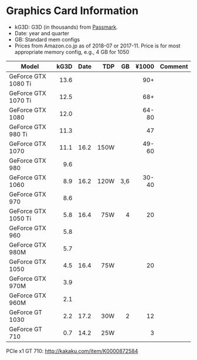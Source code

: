 Graphics Card Information
=========================

- kG3D: G3D (in thousands) from [Passmark].
- Date: year and quarter
- GB: Standard mem configs
- Prices from Amazon.co.jp as of 2018-07 or 2017-11.
  Price is for most appropriate memory config, e.g., 4 GB for 1050

| Model                 | kG3D | Date | TDP  |  GB | ¥1000 | Comment
|-----------------------|-----:|------|-----:|----:|------:|-------------------
| GeForce GTX 1080 Ti   | 13.6 |      |      |     |   90+ |
| GeForce GTX 1070 Ti   | 12.5 |      |      |     |   68+ |
| GeForce GTX 1080      | 12.0 |      |      |     | 64-80 |
| GeForce GTX 980  Ti   | 11.3 |      |      |     |   47  |
| GeForce GTX 1070      | 11.1 | 16.2 | 150W |     | 49-60 |
| GeForce GTX 980       |  9.6 |      |      |     |       |
| GeForce GTX 1060      |  8.9 | 16.2 | 120W | 3,6 | 30-40 |
| GeForce GTX 970       |  8.6 |      |      |     |       |
| GeForce GTX 1050 Ti   |  5.8 | 16.4 |  75W |   4 |    20 |
| GeForce GTX 960       |  5.8 |      |      |     |       |
| GeForce GTX 980M      |  5.7 |      |      |     |       |
| GeForce GTX 1050      |  4.5 | 16.4 |  75W |     |    20 |
| GeForce GTX 970M      |  3.9 |      |      |     |       |
| GeForce GTX 960M      |  2.1 |      |      |     |       |
| GeForce GT  1030      |  2.2 | 17.2 |  30W |   2 |    12 |
| GeForce GT   710      |  0.7 | 14.2 |  25W |     |     3 |


PCIe x1 GT 710: <http://kakaku.com/item/K0000872584>



[Passmark]: https://www.videocardbenchmark.net/gpu_list.php
